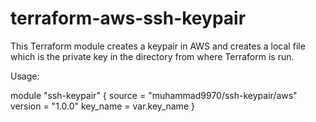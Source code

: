 # terraform-aws-ssh-keypair
This Terraform module creates a keypair in AWS and creates a local file which is the private key in the directory from where Terraform is run.

Usage:

module "ssh-keypair" {
  source  = "muhammad9970/ssh-keypair/aws"
  version = "1.0.0"
  key_name = var.key_name
}
